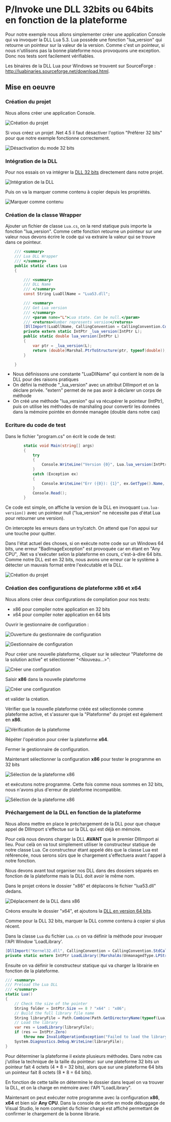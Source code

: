 # P/Invoke une DLL 32bits ou 64bits en fonction de la plateforme

Pour notre exemple nous allons simplementer créer une application Console qui va invoquer
la DLL Lua 5.3. Lua possède une fonction "lua_version" qui retourne un pointeur sur la valeur
de la version. Comme c'est un pointeur, si nous n'utilisons pas la bonne plateforme nous
provoquons une exception. Donc nos tests sont facilement vérifiables.

Les binaires de la DLL Lua pour Windows se trouvent sur SourceForge : http://luabinaries.sourceforge.net/download.html.

## Mise en oeuvre

### Création du projet

Nous allons créer une application Console.

![Création du projet](create-project.png)

Si vous créez un projet .Net 4.5 il faut désactiver l'option "Préférer 32 bits" pour que notre
exemple fonctionne correctement.

![Désactivation du mode 32 bits](disable-32bits.png)

### Intégration de la DLL

Pour nos essais on va intégrer la [DLL 32 bits](http://sourceforge.net/projects/luabinaries/files/5.3.2/Tools%20Executables/lua-5.3.2_Win32_bin.zip/download) directement dans notre projet.

![Intégration de la DLL](add-dll-in-root.png)

Puis on va la marquer comme contenu à copier depuis les propriétés.

![Marquer comme contenu](mark-dll-as-content.png)

### Création de la classe Wrapper

Ajouter un fichier de classe `Lua.cs`, on la rend statique puis importe la
fonction "lua_version". Comme cette fonction retourne un pointeur sur une valeur nous devons
écrire le code qui va extraire la valeur qui se trouve dans ce pointeur.

```csharp
    /// <summary>
    /// Lua DLL Wrapper
    /// </summary>
    public static class Lua
    {

        /// <summary>
        /// DLL Name
        /// </summary>
        const String LuaDllName = "Lua53.dll";

        /// <summary>
        /// Get Lua version
        /// </summary>
        /// <param name="L">Lua state. Can be null.</param>
        /// <returns>Number represents version</returns>
        [DllImport(LuaDllName, CallingConvention = CallingConvention.Cdecl, CharSet = CharSet.Ansi, EntryPoint = "lua_version")]
        private extern static IntPtr _lua_version(IntPtr L);
        public static double lua_version(IntPtr L)
        {
            var ptr = _lua_version(L);
            return (double)Marshal.PtrToStructure(ptr, typeof(double));
        }

    }
```

- Nous définissons une constante "LuaDllName" qui contient le nom de la DLL pour des raisons pratiques
- On défini la méthode "_lua_version" avec un attribut DllImport et on la déclare privée. "extern" permet de ne pas avoir à déclarer un corps de méthode
- On créé une méthode "lua_version" qui va récupérer le pointeur (IntPtr), puis on utilise les méthodes de marshaling pour convertir les données dans la mémoire pointée en donnée managée (double dans notre cas)

### Ecriture du code de test

Dans le fichier "program.cs" on écrit le code de test:

```csharp
        static void Main(string[] args)
        {
            try
            {
                Console.WriteLine("Version {0}", Lua.lua_version(IntPtr.Zero));
            }
            catch (Exception ex)
            {
                Console.WriteLine("Err ({0}): {1}", ex.GetType().Name, ex.GetBaseException().Message);
            }
            Console.Read();
        }
```

Ce code est simple, on affiche la version de la DLL en invoquant `Lua.lua-version()` avec un pointeur null ("lua_version" ne nécessite pas d'état Lua pour retourner une version).

On intercepte les erreurs dans un try/catch. On attend que l'on appui sur une touche pour quitter.

Dans l'état actuel des choses, si on exécute notre code sur un Windows 64 bits, une erreur "BadImageException" est provoquée car en étant en "Any CPU", .Net va s'exécuter selon la plateforme en cours, c'est-à-dire 64 bits. Comme notre DLL est en 32 bits, nous avons une erreur car le système à détecter un mauvais format entre l'exécutable et la DLL.

![Création du projet](bad-image-exception.png)


### Création des configurations de plateforme x86 et x64

Nous allons créer deux configurations de compilation pour nos tests:
- x86 pour compiler notre application en 32 bits
- x64 pour compiler noter application en 64 bits

Ouvrir le gestionnaire de configuration :

![Ouverture du gestionnaire de configuration](open-configuration-manager.png)

![Gestionnaire de configuration](configuration-manager.png)

Pour créer une nouvelle plateforme,  cliquer sur le sélecteur "Plateforme de la solution active" et sélectionner "&lt;Nouveau...&gt;":

![Créer une configuration](create-configuration.png)
 
Saisir **x86** dans la nouvelle plateforme

![Créer une configuration](new-configuration.png)

et valider la création.

Vérifier que la nouvelle plateforme créée est sélectionnée comme plateforme active, et s'assurer que la "Plateforme" du projet est également en **x86**. 

![Vérification de la plateforme](check-plateform-configuration.png)

Répéter l'opération pour créer la plateforme **x64**.

Fermer le gestionnaire de configuration.

Maintenant sélectionner la configuration **x86** pour tester le programme en 32 bits

![Sélection de la plateforme x86](select-x86.png)

et exécutons notre programme. Cette fois comme nous sommes en 32 bits, nous n'avons plus d'erreur de plateforme incompatible.
 
![Sélection de la plateforme x86](display-version.png)

### Préchargement de la DLL en fonction de la plateforme 

Nous allons mettre en place le préchargement de la DLL pour que chaque appel de DllImport s'effectue sur la DLL qui est déjà en mémoire.

Pour celà nous devons charger la DLL **AVANT** que le premier DllImport ai lieu. Pour celà on va tout simplement utiliser le constructeur statique de notre classe Lua. Ce constructeur étant appelé dés que la classe Lua est référencée, nous serons sûrs que le chargement s'effectuera avant l'appel à notre fonction.

Nous devons avant tout organiser nos DLL dans des dossiers séparés en fonction de la plateforme mais la DLL doit avoir le même nom.

Dans le projet créons le dossier "x86" et déplacons le fichier "lua53.dll" dedans.


![Déplacement de la DLL dans x86](move-dll-in-x86.png)

Créons ensuite le dossier "x64", et ajoutons la [DLL en version 64 bits](http://sourceforge.net/projects/luabinaries/files/5.3.2/Tools%20Executables/lua-5.3.2_Win64_bin.zip/download).

Comme pour la DLL 32 bits, marquer la DLL comme contenu à copier si plus récent.

Dans la classe `Lua` du fichier `Lua.cs` on va définir la méthode pour invoquer l'API Window 'LoadLibrary'.

```csharp
[DllImport("Kernel32.dll", CallingConvention = CallingConvention.StdCall, CharSet = CharSet.Ansi, SetLastError = false)] 
private static extern IntPtr LoadLibrary([MarshalAs(UnmanagedType.LPStr)]string lpFileName);
```

Ensuite on va définir le constructeur statique qui va charger la librairie en fonction de la plateforme.

```csharp
/// <summary>
/// Preload the Lua DLL
/// </summary>
static Lua()
{
    // Check the size of the pointer
    String folder = IntPtr.Size == 8 ? "x64" : "x86";
    // Build the full library file name
    String libraryFile = Path.Combine(Path.GetDirectoryName(typeof(Lua).Assembly.Location), folder, LuaDllName);
    // Load the library
    var res = LoadLibrary(libraryFile);
    if (res == IntPtr.Zero)
        throw new InvalidOperationException("Failed to load the library.");
    System.Diagnostics.Debug.WriteLine(libraryFile);
}
```

Pour déterminer la plateforme il existe plusieurs méthodes. Dans notre cas j'utilise la technique de la taille du pointeur: sur une plateforme 32 bits un pointeur fait 4 octets (4 * 8 = 32 bits), alors que sur une plateforme 64 bits un pointeur fait 8 octets (8 * 8 = 64 bits).

En fonction de cette taille on détermine le dossier dans lequel on va trouver la DLL, et on la charge en mémoire avec l'API "LoadLibrary".

Maintenant on peut exécuter notre programme avec la configuration **x86**, **x64** et bien sûr **Any CPU**. Dans la console de sortie en mode débuggage de Visual Studio, le nom complet du fichier chargé est affiché permettant de confirmer le chargement de la bonne librarie.


